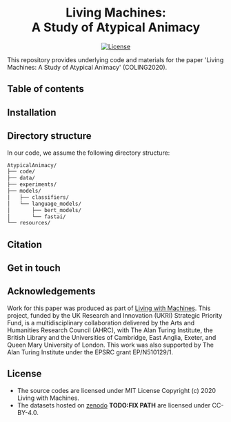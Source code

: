 <div align="center">
    <h1>Living Machines:<br>
      A Study of Atypical Animacy</h1>
</div>
 
<p align="center">
    <a href="https://github.com/Living-with-machines/DeezyMatch/blob/master/LICENSE">
        <img alt="License" src="https://img.shields.io/badge/License-MIT-yellow.svg">
    </a>
    <br/>
</p>

This repository provides underlying code and materials for the paper 'Living Machines: A Study of Atypical Animacy' (COLING2020).

## Table of contents

## Installation

## Directory structure

In our code, we assume the following directory structure:

```bash
AtypicalAnimacy/
├── code/
├── data/
├── experiments/
├── models/
│   ├── classifiers/
│   └── language_models/
│       ├── bert_models/
│       └── fastai/
└── resources/
```

## Citation

## Get in touch

## Acknowledgements

Work for this paper was produced as part of [Living with Machines](http://livingwithmachines.ac.uk/). This project, funded by the UK Research and Innovation (UKRI) Strategic Priority Fund, is a multidisciplinary collaboration delivered by the Arts and Humanities Research Council (AHRC), with The Alan Turing Institute, the British Library and the Universities of Cambridge, East Anglia, Exeter, and Queen Mary University of London. This work was also supported by The Alan Turing Institute under the EPSRC grant EP/N510129/1.

## License

- The source codes are licensed under MIT License Copyright (c) 2020 Living with Machines.
- The datasets hosted on [zenodo](xxxxxx) **TODO:FIX PATH** are licensed under CC-BY-4.0.
